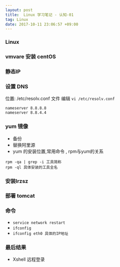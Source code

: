 ```yaml
---
layout: post
title:  Linux 学习笔记 - 认知-01 
tag: Linux
date: 2017-10-11 23:06:57 +09:00
---
```


### Linux

### vmvare 安装 centOS 


### 静态IP

### 设置 DNS

位置: /etc/resolv.conf 文件
编辑 `vi /etc/resolv.conf`

```
nameserver 8.8.8.8
nameserver 8.8.4.4
```

### yum 镜像

* 备份
* 替换阿里源
* yum 的安装位置,常用命令 , rpm与yum的关系

```
rpm -qa | grep -i 工具简称
rpm -ql 具体安装的工具全名
```

### 安装lrzsz

### 部署 tomcat


### 命令

* `service network restart`  
* `ifconfig`
* `ifconfig eth0 具体的IP地址 `


### 最后结果

* Xshell 远程登录

